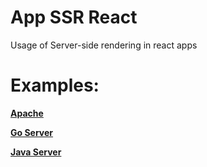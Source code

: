 # App SSR React

Usage of Server-side rendering in react apps

# Examples:

[**Apache**](https://github.com/BrunoBeltreGuzman/ssr_react/tree/master/src/apache)

[**Go Server**](https://github.com/BrunoBeltreGuzman/ssr_react/tree/master/src/go)

[**Java Server**](https://github.com/BrunoBeltreGuzman/ssr_react/tree/master/src/java)
